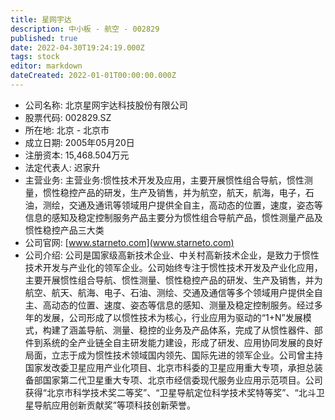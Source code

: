 ```yaml
---
title: 星网宇达
description: 中小板 - 航空 - 002829
published: true
date: 2022-04-30T19:24:19.000Z
tags: stock
editor: markdown
dateCreated: 2022-01-01T00:00:00.000Z
---
```


- 公司名称: 北京星网宇达科技股份有限公司
- 股票代码: 002829.SZ
- 所在地: 北京 - 北京市
- 成立日期: 2005年05月20日
- 注册资本: 15,468.504万元
- 法定代表人: 迟家升
- 主营业务: 主营业务:惯性技术开发及应用，主要开展惯性组合导航，惯性测量，惯性稳控产品的研发，生产及销售，并为航空，航天，航海，电子，石油，测绘，交通及通讯等领域用户提供全自主，高动态的位置，速度，姿态等信息的感知及稳定控制服务产品主要分为惯性组合导航产品，惯性测量产品及惯性稳控产品三大类
- 公司官网: [www.starneto.com](www.starneto.com)
- 公司介绍: 公司是国家级高新技术企业、中关村高新技术企业，是致力于惯性技术开发与产业化的领军企业。公司始终专注于惯性技术开发及产业化应用，主要开展惯性组合导航、惯性测量、惯性稳控产品的研发、生产及销售，并为航空、航天、航海、电子、石油、测绘、交通及通信等多个领域用户提供全自主、高动态的位置、速度、姿态等信息的感知、测量及稳定控制服务。经过多年的发展，公司形成了以惯性技术为核心，行业应用为驱动的“1+N”发展模式，构建了涵盖导航、测量、稳控的业务及产品体系，完成了从惯性器件、部件到系统的全产业链全自主研发能力建设，形成了研发、应用协同发展的良好局面，立志于成为惯性技术领域国内领先、国际先进的领军企业。公司曾主持国家发改委卫星应用产业化项目、北京市科委的卫星应用重大专项，承担总装备部国家第二代卫星重大专项、北京市经信委现代服务业应用示范项目。公司获得“北京市科学技术奖二等奖”、“卫星导航定位科学技术奖特等奖”、“北斗卫星导航应用创新贡献奖”等项科技创新荣誉。


